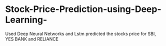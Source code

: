 # Stock-Price-Prediction-using-Deep-Learning-
Used Deep Neural Networks and Lstm predicted the stocks price for SBI, YES BANK and RELIANCE
